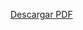 [Descargar PDF]([UNIDADI/Actividad1_1/readme.pdf](https://github.com/Jteran92/TeranDiazJesus/blob/master/UNIDADI/Actividad1_1/Readme.pdf)https://github.com/Jteran92/TeranDiazJesus/blob/master/UNIDADI/Actividad1_1/Readme.pdf)
